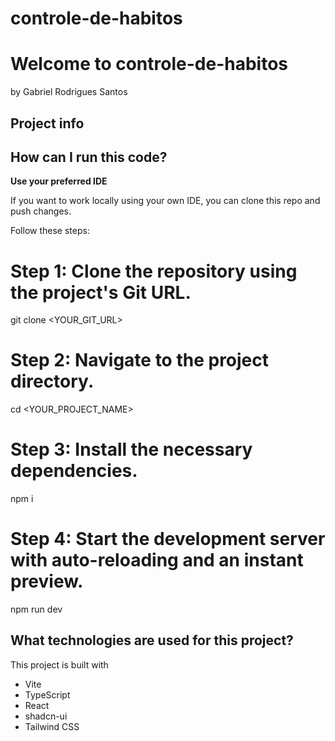 # controle-de-habitos
# Welcome to controle-de-habitos
by Gabriel Rodrigues Santos

## Project info

## How can I run this code?

**Use your preferred IDE**

If you want to work locally using your own IDE, you can clone this repo and push changes.

Follow these steps:


# Step 1: Clone the repository using the project's Git URL.
git clone <YOUR_GIT_URL>

# Step 2: Navigate to the project directory.
cd <YOUR_PROJECT_NAME>

# Step 3: Install the necessary dependencies.
npm i

# Step 4: Start the development server with auto-reloading and an instant preview.
npm run dev

## What technologies are used for this project?

This project is built with

- Vite
- TypeScript
- React
- shadcn-ui
- Tailwind CSS
